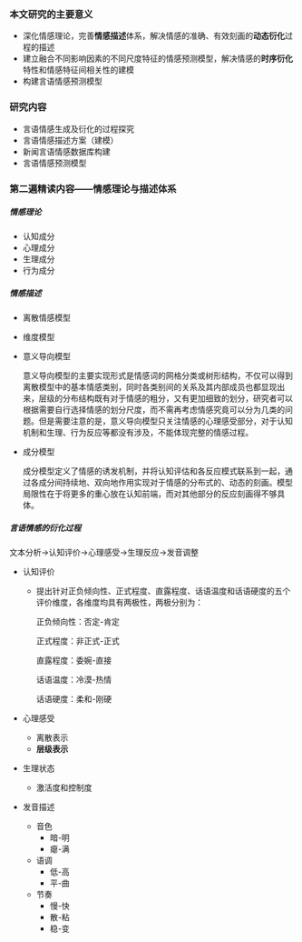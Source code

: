 ### 本文研究的主要意义

* 深化情感理论，完善**情感描述**体系，解决情感的准确、有效刻画的**动态衍化**过程的描述
* 建立融合不同影响因素的不同尺度特征的情感预测模型，解决情感的**时序衍化**特性和情感特征间相关性的建模
* 构建言语情感预测模型

### 研究内容

* 言语情感生成及衍化的过程探究
* 言语情感描述方案（建模）
* 新闻言语情感数据库构建
* 言语情感预测模型

### 第二遍精读内容——情感理论与描述体系

##### 情感理论

* 认知成分
* 心理成分
* 生理成分
* 行为成分

##### 情感描述

* 离散情感模型

* 维度模型

* 意义导向模型

  意义导向模型的主要实现形式是情感词的网格分类或树形结构，不仅可以得到离散模型中的基本情感类别，同时各类别间的关系及其内部成员也都显现出来，层级的分布结构既有对于情感的粗分，又有更加细致的划分，研究者可以根据需要自行选择情感的划分尺度，而不需再考虑情感究竟可以分为几类的问题。但是需要注意的是，意义导向模型只关注情感的心理感受部分，对于认知机制和生理、行为反应等都没有涉及，不能体现完整的情感过程。

* 成分模型

  成分模型定义了情感的诱发机制，并将认知评估和各反应模式联系到一起，通过各成分间持续地、双向地作用实现对于情感的分布式的、动态的刻画。模型局限性在于将更多的重心放在认知前端，而对其他部分的反应刻画得不够具体。

##### 言语情感的衍化过程

文本分析->认知评价->心理感受->生理反应->发音调整

* 认知评价

  * 提出针对正负倾向性、正式程度、直露程度、话语温度和话语硬度的五个评价维度，各维度均具有两极性，两极分别为：

    正负倾向性：否定-肯定

    正式程度：非正式-正式

    直露程度：委婉-直接

    话语温度：冷漠-热情

    话语硬度：柔和-刚硬

* 心理感受

  * 离散表示
  * **层级表示**

* 生理状态

  * 激活度和控制度

* 发音描述

  * 音色
    * 暗-明
    * 瘪-满
  * 语调
    * 低-高
    * 平-曲
  * 节奏
    * 慢-快
    * 散-粘
    * 稳-变

